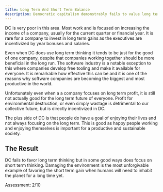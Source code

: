```yaml
---
title: Long Term And Short Term Balance
description: Democratic capitalism demonstrably fails to value long term thinking with the level of environmental destruction and general wastage it supports.
---
```


DC is very poor in this area. Most work and is focused on increasing the income of a company, usually for the current quarter or financial year. It is rare for a company to invest in long term gains as the executives are incentivized by year bonuses and salaries.

Even when DC does use long term thinking it tends to be just for the good of one company, despite that companies working together should be more beneficial in the long run. The software industry is a notable exception to this where companies develop free tooling and make it available for everyone. It is remarkable how effective this can be and it is one of the reasons why software companies are becoming the biggest and most productive in the world.

Unfortunately even when a a company focuses on long term profit, it is still not actually good for the long term future of everyone. Profit for environmental destruction, or even simply wastage is detrimental to our collective future, but is directly incentivized in DC.

The plus side of DC is that people do have a goal of enjoying their lives and not always focusing on the long term. This is good as happy people working and enjoying themselves is important for a productive and sustainable society.

## The Result

DC fails to favor long term thinking but in some good ways does focus on short term thinking. Damaging the environment is the most unforgivable example of favoring the short term gain when humans will need to inhabit the planet for a long time yet.

Assessment: 2/10
